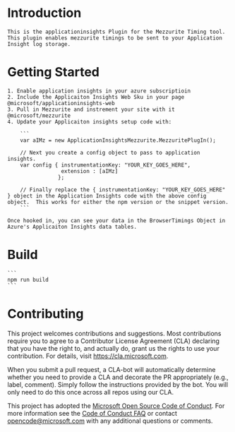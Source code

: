 # Introduction
    
    This is the applicationinsights Plugin for the Mezzurite Timing tool.  This plugin enables mezzurite timings to be sent to your Application Insight log storage.

# Getting Started

    1. Enable application insights in your azure subscriptioin
    2. Include the Applicaiton Insights Web Sku in your page @microsoft/applicationinsights-web
    3. Pull in Mezzurite and instrement your site with it @microsoft/mezzurite
    4. Update your Applicaiton insights setup code with:

        ```
        var aIMz = new ApplicationInsightsMezzurite.MezzuritePlugIn();

        // Next you create a config object to pass to application insights.
        var config { instrumentationKey: "YOUR_KEY_GOES_HERE",
                     extension : [aIMz]
                    };

        // Finally replace the { instrumentationKey: "YOUR_KEY_GOES_HERE" } object in the Application Insights code with the above config object.  This works for either the npm version or the snippet version.
        ```
    
    Once hooked in, you can see your data in the BrowserTimings Object in Azure's Applicaiton Insights data tables.  
    

# Build

    ```
    npm run build
    ```

# Contributing

This project welcomes contributions and suggestions.  Most contributions require you to agree to a
Contributor License Agreement (CLA) declaring that you have the right to, and actually do, grant us
the rights to use your contribution. For details, visit https://cla.microsoft.com.

When you submit a pull request, a CLA-bot will automatically determine whether you need to provide
a CLA and decorate the PR appropriately (e.g., label, comment). Simply follow the instructions
provided by the bot. You will only need to do this once across all repos using our CLA.

This project has adopted the [Microsoft Open Source Code of Conduct](https://opensource.microsoft.com/codeofconduct/).
For more information see the [Code of Conduct FAQ](https://opensource.microsoft.com/codeofconduct/faq/) or
contact [opencode@microsoft.com](mailto:opencode@microsoft.com) with any additional questions or comments.
